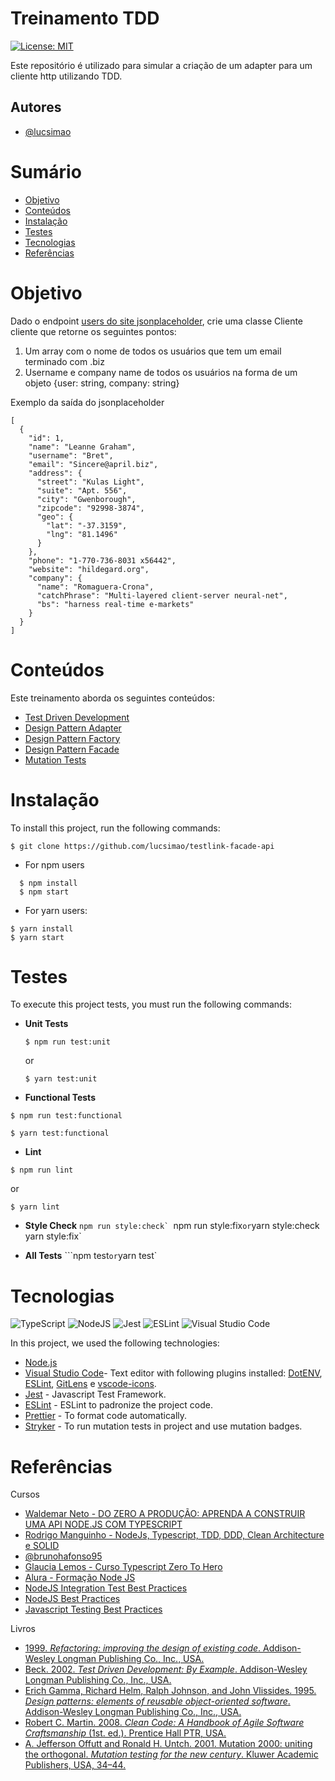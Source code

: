 # Treinamento TDD

[![License: MIT](https://img.shields.io/badge/License-MIT-red.svg)](https://opensource.org/licenses/MIT)

Este repositório é utilizado para simular a criação de um adapter para um cliente http utilizando TDD.

## Autores

- [@lucsimao](https://www.github.com/lucsimao)

# Sumário

- [Objetivo](#Objetivo)
- [Conteúdos](#Conteúdos)
- [Instalação](#Instalação)
- [Testes](#Testes)
- [Tecnologias](#Tecnologias)
- [Referências](#Referências)

# Objetivo

Dado o endpoint [users do site jsonplaceholder](https://jsonplaceholder.typicode.com/users), crie uma classe Cliente cliente que retorne os seguintes pontos:

1.  Um array com o nome de todos os usuários que tem um email terminado com .biz
2.  Username e company name de todos os usuários na forma de um objeto {user: string, company: string}

Exemplo da saída do jsonplaceholder

```
[
  {
    "id": 1,
    "name": "Leanne Graham",
    "username": "Bret",
    "email": "Sincere@april.biz",
    "address": {
      "street": "Kulas Light",
      "suite": "Apt. 556",
      "city": "Gwenborough",
      "zipcode": "92998-3874",
      "geo": {
        "lat": "-37.3159",
        "lng": "81.1496"
      }
    },
    "phone": "1-770-736-8031 x56442",
    "website": "hildegard.org",
    "company": {
      "name": "Romaguera-Crona",
      "catchPhrase": "Multi-layered client-server neural-net",
      "bs": "harness real-time e-markets"
    }
  }
]
```

# Conteúdos

Este treinamento aborda os seguintes conteúdos:

- [Test Driven Development](https://dl.acm.org/doi/10.5555/579193)
- [Design Pattern Adapter](https://refactoring.guru/design-patterns/adapter)
- [Design Pattern Factory](https://refactoring.guru/design-patterns/factory-method)
- [Design Pattern Facade](https://refactoring.guru/design-patterns/facade)
- [Mutation Tests](https://stryker-mutator.io/)

# Instalação

To install this project, run the following commands:

```
$ git clone https://github.com/lucsimao/testlink-facade-api
```

- For npm users

```
  $ npm install
  $ npm start
```

- For yarn users:

```
$ yarn install
$ yarn start
```

# Testes

To execute this project tests, you must run the following commands:

- **Unit Tests**

  ```
  $ npm run test:unit
  ```

  or

  ```
  $ yarn test:unit
  ```

- **Functional Tests**

```
$ npm run test:functional
```

```
$ yarn test:functional
```

- **Lint**

```
$ npm run lint
```

or

```
$ yarn lint
```

- **Style Check**
  `` npm run style:check`  ``npm run style:fix`or`yarn style:check` `yarn style:fix`

- **All Tests**
  ```npm test`
  or
  `yarn test`

# Tecnologias

![TypeScript](https://img.shields.io/badge/typescript-%23007ACC.svg?style=for-the-badge&logo=typescript&logoColor=white) ![NodeJS](https://img.shields.io/badge/node.js-6DA55F?style=for-the-badge&logo=node.js&logoColor=white) ![Jest](https://img.shields.io/badge/-jest-%23C21325?style=for-the-badge&logo=jest&logoColor=white) ![ESLint](https://img.shields.io/badge/ESLint-4B3263?style=for-the-badge&logo=eslint&logoColor=white) ![Visual Studio Code](https://img.shields.io/badge/VisualStudioCode-0078d7.svg?style=for-the-badge&logo=visual-studio-code&logoColor=white)

In this project, we used the following technologies:

- [Node.js](https://nodejs.org/)
- [Visual Studio Code](https://code.visualstudio.com/)- Text editor with following plugins installed: [DotENV](https://github.com/mikestead/vscode-dotenv), [ESLint](https://github.com/Microsoft/vscode-eslint), [GitLens](https://github.com/eamodio/vscode-gitlens) e [vscode-icons](https://github.com/vscode-icons/vscode-icons).
- [Jest](https://jestjs.io/) - Javascript Test Framework.
- [ESLint](https://github.com/eslint/eslint) - ESLint to padronize the project code.
- [Prettier](https://prettier.io/) - To format code automatically.
- [Stryker](https://stryker-mutator.io/docs/General/dashboard/) - To run mutation tests in project and use mutation badges.

# Referências

Cursos

- [Waldemar Neto - DO ZERO A PRODUÇÃO: APRENDA A CONSTRUIR UMA API NODE.JS COM TYPESCRIPT ](https://github.com/waldemarnt/node-typescript-api)
- [Rodrigo Manguinho - NodeJs, Typescript, TDD, DDD, Clean Architecture e SOLID](https://www.udemy.com/course/tdd-com-mango/)
- [@brunohafonso95](https://github.com/brunohafonso95)
- [Glaucia Lemos - Curso Typescript Zero To Hero](https://github.com/glaucia86/curso-typescript-zero-to-hero)
- [Alura - Formação Node JS](https://cursos.alura.com.br/formacao-node-js-12)
- [NodeJS Integration Test Best Practices](https://github.com/testjavascript/nodejs-integration-tests-best-practices)
- [NodeJS Best Practices](https://github.com/goldbergyoni/nodebestpractices)
- [Javascript Testing Best Practices](https://github.com/goldbergyoni/javascript-testing-best-practices)

Livros

- [1999. <i>Refactoring: improving the design of existing code</i>. Addison-Wesley Longman Publishing Co., Inc., USA.](https://dl.acm.org/doi/10.5555/311424)
- [Beck. 2002. <i>Test Driven Development: By Example</i>. Addison-Wesley Longman Publishing Co., Inc., USA.](https://dl.acm.org/doi/10.5555/579193)
- [Erich Gamma, Richard Helm, Ralph Johnson, and John Vlissides. 1995. <i>Design patterns: elements of reusable object-oriented software</i>. Addison-Wesley Longman Publishing Co., Inc., USA.](https://dl.acm.org/doi/book/10.5555/186897)
- [Robert C. Martin. 2008. <i>Clean Code: A Handbook of Agile Software Craftsmanship</i> (1st. ed.). Prentice Hall PTR, USA.](https://dl.acm.org/doi/10.5555/1388398)
- [A. Jefferson Offutt and Ronald H. Untch. 2001. Mutation 2000: uniting the orthogonal. <i>Mutation testing for the new century</i>. Kluwer Academic Publishers, USA, 34–44.](https://dl.acm.org/doi/10.5555/571305.571314)
